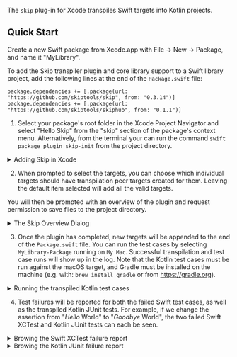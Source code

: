 The `skip` plug-in for Xcode transpiles Swift targets into Kotlin projects.

## Quick Start

Create a new Swift package from Xcode.app with File -> New -> Package,
and name it "MyLibrary".

To add the Skip transpiler plugin and core library support to a Swift library
project, add the following lines at the end of the `Package.swift` file:

```
package.dependencies += [.package(url: "https://github.com/skiptools/skip", from: "0.3.14")]
package.dependencies += [.package(url: "https://github.com/skiptools/skiphub", from: "0.1.1")]
```

1. Select your package's root folder in the Xcode Project Navigator
and select "Hello Skip" from the "skip" section of the package's
context menu.
Alternatively, from the terminal your can run the command 
`swift package plugin skip-init` from the project directory. 

<details>
<summary>Adding Skip in Xcode</summary>
<img width="1412" alt="skip-init-screenshot-0" src="https://user-images.githubusercontent.com/659086/229834312-3b5d3ac5-110a-48b0-946e-e502eb930409.png">
</details>

2. When prompted to select the targets, you can choose which individual
targets should have transpilation peer targets created for them.
Leaving the default item selected will add all the valid targets.

You will then be prompted with an overview of the plugin and
request permission to save files to the project directory.

<details>
<summary>The Skip Overview Dialog</summary>
<img width="1412" alt="skip-init-screenshot-1" src="https://user-images.githubusercontent.com/659086/229834477-795444a2-a5fd-45fe-b9bd-c066b8aa55e0.png">
</details>

3. Once the plugin has completed, new targets will be appended to the end of the `Package.swift` file.
You can run the test cases by selecting `MyLibrary-Package` running on `My Mac`.
Successful transpilation and test case runs will show up in the log.
Note that the Kotlin test cases must be run against the macOS target,
and Gradle must be installed on the machine (e.g. with: `brew install gradle`
or from https://gradle.org).

<details>
<summary>Running the transpiled Kotlin test cases</summary>
<img width="1412" alt="skip-init-screenshot-2" src="https://user-images.githubusercontent.com/659086/229834667-f2939738-d21a-4814-94a1-63e316ca2dc5.png">
</details>

4. Test failures will be reported for both the failed Swift test cases,
as well as the transpiled Kotlin JUnit tests.
For example, if we change the assertion from "*Hello* World" to "*Goodbye* World",
the two failed Swift XCTest and Kotlin JUnit tests can each be seen.

<details>
<summary>Browing the Swift XCTest failure report</summary>
<img width="1412" alt="skip-init-screenshot-3" src="https://user-images.githubusercontent.com/659086/229835265-54970fce-70f4-45fc-ba8a-899c59559486.png">
</details>

<details>
<summary>Browing the Kotlin JUnit failure report</summary>
<img width="1412" alt="skip-init-screenshot-4" src="https://user-images.githubusercontent.com/659086/229835288-9c78eff2-cef1-4eb9-bf77-6f908a2281d0.png">
</details>
